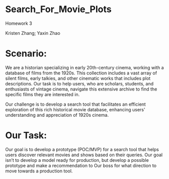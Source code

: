 # Search_For_Movie_Plots
Homework 3 

Kristen Zhang; Yaxin Zhao
# Scenario:
We are a historian specializing in early 20th-century cinema, working with a
database of films from the 1920s. This collection includes a vast array of silent films,
early talkies, and other cinematic works that includes plot descriptions. Our task is to
help users, who are scholars, students, and enthusiasts of vintage cinema, navigate this
extensive archive to find the specific films they are interested in. 

Our challenge is to develop a search tool that facilitates an efficient exploration of this rich historical movie database, enhancing users' understanding and appreciation of 1920s cinema.
# Our Task:
Our goal is to develop a prototype (POC/MVP) for a search tool that helps users
discover relevant movies and shows based on their queries. Our goal isn’t to develop a
model ready for production, but develop a possible prototype and make a
recommendation to Our boss for what direction to move towards a production tool.